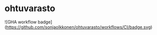 # ohtuvarasto

![GHA workflow badge] (https://github.com/sonjaolkkonen/ohtuvarasto/workflows/CI/badge.svg)
